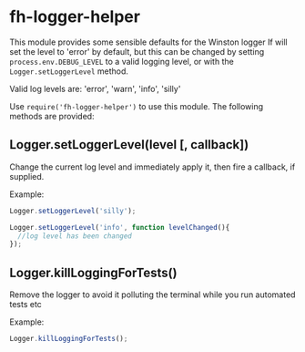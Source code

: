 fh-logger-helper
========================

This module provides some sensible defaults for the Winston logger
If will set the level to 'error' by default, but this can be changed
by setting `process.env.DEBUG_LEVEL` to a valid logging level, or with
the `Logger.setLoggerLevel` method.

Valid log levels are: 'error', 'warn', 'info', 'silly'

Use `require('fh-logger-helper')` to use this module.  The following methods are provided:

## Logger.setLoggerLevel(level [, callback])

Change the current log level and immediately apply it, then fire a callback, if
supplied.

Example:

```js
Logger.setLoggerLevel('silly');

Logger.setLoggerLevel('info', function levelChanged(){
  //log level has been changed
});
```

## Logger.killLoggingForTests()

Remove the logger to avoid it polluting the terminal while you run automated tests etc

Example:

```js
Logger.killLoggingForTests();
```